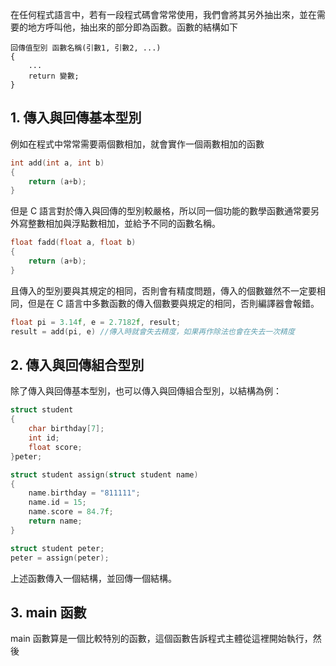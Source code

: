 在任何程式語言中，若有一段程式碼會常常使用，我們會將其另外抽出來，並在需要的地方呼叫他，抽出來的部分即為函數。函數的結構如下
```
回傳值型別 函數名稱(引數1, 引數2, ...)
{
    ...
    return 變數;
}
```
## 1. 傳入與回傳基本型別
例如在程式中常常需要兩個數相加，就會實作一個兩數相加的函數
```C
int add(int a, int b)
{
    return (a+b);
}
```
但是 C 語言對於傳入與回傳的型別較嚴格，所以同一個功能的數學函數通常要另外寫整數相加與浮點數相加，並給予不同的函數名稱。
```C
float fadd(float a, float b)
{
    return (a+b);
}
```
且傳入的型別要與其規定的相同，否則會有精度問題，傳入的個數雖然不一定要相同，但是在 C 語言中多數函數的傳入個數要與規定的相同，否則編譯器會報錯。
```C
float pi = 3.14f, e = 2.7182f, result;
result = add(pi, e) //傳入時就會失去精度，如果再作除法也會在失去一次精度
```
## 2. 傳入與回傳組合型別
除了傳入與回傳基本型別，也可以傳入與回傳組合型別，以結構為例：
```C
struct student
{
    char birthday[7];
    int id;
    float score;
}peter;

struct student assign(struct student name)
{
    name.birthday = "811111";
    name.id = 15;
    name.score = 84.7f;
    return name;
}

struct student peter;
peter = assign(peter);
```
上述函數傳入一個結構，並回傳一個結構。

## 3. main 函數
main 函數算是一個比較特別的函數，這個函數告訴程式主體從這裡開始執行，然後
